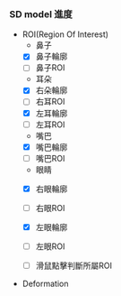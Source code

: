 ### SD model 進度

* ROI(Region Of Interest)
  * 鼻子
   - [x] 鼻子輪廓
   - [ ] 鼻子ROI
  * 耳朵   
   - [x] 右朵輪廓
   - [ ] 右耳ROI
   - [x] 左耳輪廓
   - [ ] 左耳ROI
  * 嘴巴
   - [x] 嘴巴輪廓
   - [ ] 嘴巴ROI
  * 眼睛
   - [x] 右眼輪廓
   - [ ] 右眼ROI
   - [x] 左眼輪廓    
   - [ ] 左眼ROI
      
  - [ ] 滑鼠點擊判斷所屬ROI


* Deformation   
  

